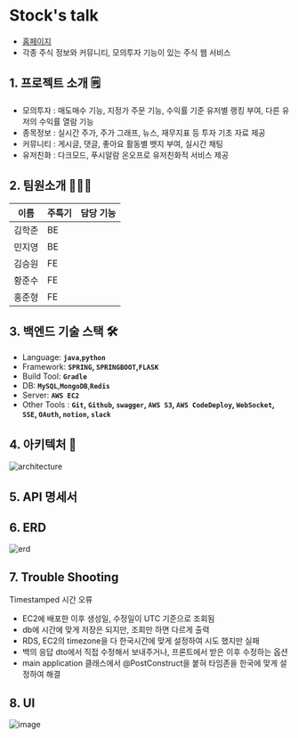 # Stock's talk
+ [홈페이지]()  
+ 각종 주식 정보와 커뮤니티, 모의투자 기능이 있는 주식 웹 서비스

## 1.  프로젝트 소개 🗒
+ 모의투자 : 매도매수 기능, 지정가 주문 기능, 수익률 기준 유저별 랭킹 부여, 다른 유저의 수익률 열람 기능
+ 종목정보 : 실시간 주가, 주가 그래프, 뉴스, 재무지표 등 투자 기초 자료 제공
+ 커뮤니티 : 게시글, 댓글, 좋아요 활동별 뱃지 부여, 실시간 채팅
+ 유저친화 : 다크모드, 푸시알람 온오프로 유저친화적 서비스 제공

## 2. 팀원소개 🏃‍🏃‍♀️ 

| 이름 | 주특기 | 담당 기능 |
| --- | --- | --- |
| 김학준 | BE |  |
| 민지영 | BE |  |
| 김승원 | FE |  |
| 황준수 | FE |  |
| 홍준형 | FE |  |

## 3. 백엔드 기술 스택 🛠
- Language: **`java`**,**`python`**
- Framework: **`SPRING`, `SPRINGBOOT`,`FLASK`**
- Build Tool: **`Gradle`**
- DB: **`MySQL`**,**`MongoDB`**,**`Redis`**
- Server: **`AWS EC2`**
- Other Tools : **`Git`, `Github`, `swagger`, `AWS S3`, `AWS CodeDeploy`, `WebSocket`, `SSE`, `OAuth`, `notion`, `slack`**

## 4. 아키텍처 📃
![architecture](https://user-images.githubusercontent.com/104505378/197699199-a8e3c943-273f-4a0b-bc06-28424382b127.jpg)


## 5. API 명세서 


## 6. ERD 
![erd](https://user-images.githubusercontent.com/104505378/197696785-ff2ff0d5-f37f-48c1-804a-a8d45889d471.png)

## 7. Trouble Shooting 
Timestamped 시간 오류
- EC2에 배포한 이후 생성일, 수정일이 UTC 기준으로 조회됨
- db에 시간에 맞게 저장은 되지만, 조회만 하면 다르게 출력
- RDS, EC2의 timezone을 다 한국시간에 맞게 설정하여 시도 했지만 실패
- 백의 응답 dto에서 직접 수정해서 보내주거나, 프론트에서 받은 이후 수정하는 옵션
- main application 클래스에서 @PostConstruct을 붙혀 타임존을 한국에 맞게 설정하여 해결

## 8. UI
![image](https://user-images.githubusercontent.com/104505378/197696563-9b9a3205-afd7-4df9-87d9-f0f7fef103c9.jpg)


